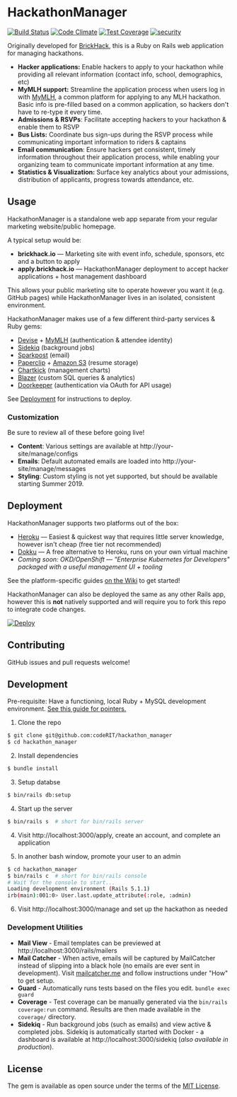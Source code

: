 # HackathonManager

[![Build Status](https://travis-ci.org/codeRIT/hackathon_manager.svg?branch=master)](https://travis-ci.org/codeRIT/hackathon_manager)
[![Code Climate](https://codeclimate.com/github/codeRIT/hackathon_manager/badges/gpa.svg)](https://codeclimate.com/github/codeRIT/hackathon_manager)
[![Test Coverage](https://codeclimate.com/github/codeRIT/hackathon_manager/badges/coverage.svg)](https://codeclimate.com/github/codeRIT/hackathon_manager/coverage)
[![security](https://hakiri.io/github/codeRIT/hackathon_manager/master.svg)](https://hakiri.io/github/codeRIT/hackathon_manager/master)

Originally developed for [BrickHack](https://github.com/codeRIT/brickhack.io), this is a Ruby on Rails web application for managing hackathons.

- **Hacker applications:** Enable hackers to apply to your hackathon while providing all relevant information (contact info, school, demographics, etc)
- **MyMLH support:** Streamline the application process when users log in with [MyMLH](https://my.mlh.io/), a common platform for applying to any MLH hackathon. Basic info is pre-filled based on a common application, so hackers don't have to re-type it every time.
- **Admissions & RSVPs**: Facilitate accepting hackers to your hackathon & enable them to RSVP
- **Bus Lists:** Coordinate bus sign-ups during the RSVP process while communicating important information to riders & captains
- **Email communication**: Ensure hackers get consistent, timely information throughout their application process, while enabling your organizing team to communicate important information at any time.
- **Statistics & Visualization:** Surface key analytics about your admissions, distribution of applicants, progress towards attendance, etc.

## Usage

HackathonManager is a standalone web app separate from your regular marketing website/public homepage.

A typical setup would be:

- **brickhack.io** — Marketing site with event info, schedule, sponsors, etc and a button to apply
- **apply.brickhack.io** — HackathonManager deployment to accept hacker applications + host management dashboard

This allows your public marketing site to operate however you want it (e.g. GitHub pages) while HackathonManager lives in an isolated, consistent environment.

HackathonManager makes use of a few different third-party services & Ruby gems:

- [Devise](https://github.com/plataformatec/devise) + [MyMLH](https://my.mlh.io/) (authentication & attendee identity)
- [Sidekiq](https://github.com/mperham/sidekiq) (background jobs)
- [Sparkpost](https://www.sparkpost.com/) (email)
- [Paperclip](https://github.com/thoughtbot/paperclip) + [Amazon S3](https://aws.amazon.com/s3/) (resume storage)
- [Chartkick](http://chartkick.com/) (management charts)
- [Blazer](https://github.com/ankane/blazer) (custom SQL queries & analytics)
- [Doorkeeper](https://github.com/doorkeeper-gem/doorkeeper) (authentication via OAuth for API usage)

See [Deployment](#Deployment) for instructions to deploy.

### Customization

Be sure to review all of these before going live!

- **Content**: Various settings are available at http://your-site/manage/configs
- **Emails**: Default automated emails are loaded into http://your-site/manage/messages
- **Styling**: Custom styling is not yet supported, but should be available starting Summer 2019.

## Deployment

HackathonManager supports two platforms out of the box:

- [Heroku](https://www.heroku.com) — Easiest & quickest way that requires little server knowledge, however isn't cheap (free tier not recommended)
- [Dokku](http://dokku.viewdocs.io/dokku/) — A free alternative to Heroku, runs on your own virtual machine
- _Coming soon: OKD/OpenShift — "Enterprise Kubernetes for Developers" packaged with a useful management UI + tooling_

See the platform-specific guides [on the Wiki](https://github.com/codeRIT/hackathon_manager/wiki) to get started!

HackathonManager can also be deployed the same as any other Rails app, however this is **not** natively supported and will require you to fork this repo to integrate code changes.

[![Deploy](https://www.herokucdn.com/deploy/button.svg)](https://heroku.com/deploy)

## Contributing

GitHub issues and pull requests welcome!

## Development

Pre-requisite: Have a functioning, local Ruby + MySQL development environment. [See this guide for pointers.](https://gorails.com/setup)

1. Clone the repo

```bash
$ git clone git@github.com:codeRIT/hackathon_manager
$ cd hackathon_manager
```

2. Install dependencies

```bash
$ bundle install
```

3. Setup databse

```bash
$ bin/rails db:setup
```

4. Start up the server

```bash
$ bin/rails s  # short for bin/rails server
```

4. Visit http://localhost:3000/apply, create an account, and complete an application

5. In another bash window, promote your user to an admin

```bash
$ cd hackathon_manager
$ bin/rails c  # short for bin/rails console
# Wait for the console to start...
Loading development environment (Rails 5.1.1)
irb(main):001:0> User.last.update_attribute(:role, :admin)
```

6. Visit http://localhost:3000/manage and set up the hackathon as needed

### Development Utilities

- **Mail View** - Email templates can be previewed at http://localhost:3000/rails/mailers
- **Mail Catcher** - When active, emails will be captured by MailCatcher instead of slipping into a black hole (no emails are ever sent in development). Visit [mailcatcher.me](http://mailcatcher.me/) and follow instructions under "How" to get setup.
- **Guard** - Automatically runs tests based on the files you edit. `bundle exec guard`
- **Coverage** - Test coverage can be manually generated via the `bin/rails coverage:run` command. Results are then made available in the `coverage/` directory.
- **Sidekiq** - Run background jobs (such as emails) and view active & completed jobs. Sidekiq is automatically started with Docker - a dashboard is available at http://localhost:3000/sidekiq (_also available in production_).

## License

The gem is available as open source under the terms of the [MIT License](http://opensource.org/licenses/MIT).
